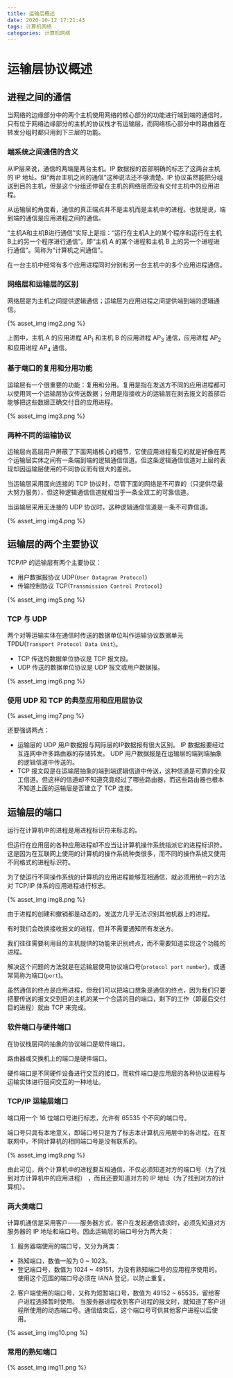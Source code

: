 ```yaml
---
title: 运输层概述
date: 2020-10-12 17:21:43
tags: 计算机网络
categories: 计算机网络
---
```



# 运输层协议概述
## 进程之间的通信
当网络的边缘部分中的两个主机使用网络的核心部分的功能进行端到端的通信时，只有位于网络边缘部分的主机的协议栈才有运输层，而网络核心部分中的路由器在转发分组时都只用到下三层的功能。 
### 端系统之间通信的含义
从IP层来说，通信的两端是两台主机。IP 数据报的首部明确的标志了这两台主机的 IP 地址。但“两台主机之间的通信”这种说法还不够清楚。IP 协议虽然能把分组送到目的主机，但是这个分组还停留在主机的网络层而没有交付主机中的应用进程。

从运输层的角度看，通信的真正端点并不是主机而是主机中的进程。也就是说，端到端的通信是应用进程之间的通信。

“主机A和主机B进行通信”实际上是指：“运行在主机A上的某个程序和运行在主机B上的另一个程序进行通信”。即“主机 A 的某个进程和主机 B 上的另一个进程进行通信”。简称为“计算机之间通信”。

在一台主机中经常有多个应用进程同时分别和另一台主机中的多个应用进程通信。
### 网络层和运输层的区别
网络层是为主机之间提供逻辑通信；运输层为应用进程之间提供端到端的逻辑通信。

{% asset_img img2.png %}

上图中，主机 A 的应用进程 AP<sub>1</sub> 和主机 B 的应用进程 AP<sub>3</sub> 通信，应用进程 AP<sub>2</sub> 和应用进程 AP<sub>4</sub> 通信。
### 基于端口的复用和分用功能
运输层有一个很重要的功能：复用和分用。复用是指在发送方不同的应用进程都可以使用同一个运输层协议传送数据；分用是指接收方的运输层在剥去报文的首部后能够把这些数据正确交付目的应用进程。

{% asset_img img3.png %}

### 两种不同的运输协议
运输层向高层用户屏蔽了下面网络核心的细节，它使应用进程看见的就是好像在两个运输层实体之间有一条端到端的逻辑通信信道。但这条逻辑通信信道对上层的表现却因运输层使用的不同协议而有很大的差别。

当运输层采用面向连接的 TCP 协议时，尽管下面的网络是不可靠的（只提供尽最大努力服务），但这种逻辑通信信道就相当于一条全双工的可靠信道。

当运输层采用无连接的 UDP 协议时，这种逻辑通信信道是一条不可靠信道。 

{% asset_img img4.png %}

## 运输层的两个主要协议
TCP/IP 的运输层有两个主要协议：
* 用户数据报协议 UDP(`User Datagram Protocol`)
* 传输控制协议 TCP(`Transmission Control Protocol`)

{% asset_img img5.png %}

### TCP 与 UDP
两个对等运输实体在通信时传送的数据单位叫作运输协议数据单元 TPDU(`Transport Protocol Data Unit`)。
* TCP 传送的数据单位协议是 TCP 报文段。
* UDP 传送的数据单位协议是 UDP 报文或用户数据报。 

{% asset_img img6.png %}

### 使用 UDP 和 TCP 的典型应用和应用层协议

{% asset_img img7.png %}

还要强调两点：
* 运输层的 UDP 用户数据报与网际层的IP数据报有很大区别。
IP 数据报要经过互连网中许多路由器的存储转发。
UDP 用户数据报是在运输层的端到端抽象的逻辑信道中传送的。
* TCP 报文段是在运输层抽象的端到端逻辑信道中传送，这种信道是可靠的全双工信道。但这样的信道却不知道究竟经过了哪些路由器，而这些路由器也根本不知道上面的运输层是否建立了 TCP 连接。

## 运输层的端口
运行在计算机中的进程是用进程标识符来标志的。

但运行在应用层的各种应用进程却不应当让计算机操作系统指派它的进程标识符。这是因为在互联网上使用的计算机的操作系统种类很多，而不同的操作系统又使用不同格式的进程标识符。

为了使运行不同操作系统的计算机的应用进程能够互相通信，就必须用统一的方法对 TCP/IP 体系的应用进程进行标志。

{% asset_img img8.png %}

由于进程的创建和撤销都是动态的，发送方几乎无法识别其他机器上的进程。

有时我们会改换接收报文的进程，但并不需要通知所有发送方。

我们往往需要利用目的主机提供的功能来识别终点，而不需要知道实现这个功能的进程。

解决这个问题的方法就是在运输层使用协议端口号(`protocol port number`)，或通常简称为端口(`port`)。

虽然通信的终点是应用进程，但我们可以把端口想象是通信的终点，因为我们只要把要传送的报文交到目的主机的某一个合适的目的端口，剩下的工作（即最后交付目的进程）就由 TCP 来完成。
### 软件端口与硬件端口
在协议栈层间的抽象的协议端口是软件端口。

路由器或交换机上的端口是硬件端口。

硬件端口是不同硬件设备进行交互的接口，而软件端口是应用层的各种协议进程与运输实体进行层间交互的一种地址。 
### TCP/IP 运输层端口
端口用一个 16 位端口号进行标志，允许有 65535 个不同的端口号。

端口号只具有本地意义，即端口号只是为了标志本计算机应用层中的各进程。在互联网中，不同计算机的相同端口号是没有联系的。

{% asset_img img9.png %}

由此可见，两个计算机中的进程要互相通信，不仅必须知道对方的端口号（为了找到对方计算机中的应用进程） ，而且还要知道对方的 IP 地址（为了找到对方的计算机）。
### 两大类端口
计算机通信是采用客户——服务器方式，客户在发起通信请求时，必须先知道对方服务器的 IP 地址和端口号。因此运输层的端口号分为两大类：
1. 服务器端使用的端口号，又分为两类：
 * 熟知端口，数值一般为 0 ~ 1023。
 * 登记端口号，数值为 1024 ~ 49151，为没有熟知端口号的应用程序使用的。使用这个范围的端口号必须在 IANA 登记，以防止重复。
2. 客户端使用的端口号，又称为短暂端口号，数值为 49152 ~ 65535，留给客户进程选择暂时使用。
当服务器进程收到客户进程的报文时，就知道了客户进程所使用的动态端口号。通信结束后，这个端口号可供其他客户进程以后使用。 

{% asset_img img10.png %}

### 常用的熟知端口

{% asset_img img11.png %}


